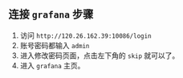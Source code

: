## 连接 `grafana` 步骤
1. 访问 `http://120.26.162.39:10086/login`
2. 账号密码都输入 `admin`
3. 进入修改密码页面，点击左下角的 `skip` 就可以了。
4. 进入 `grafana` 主页。